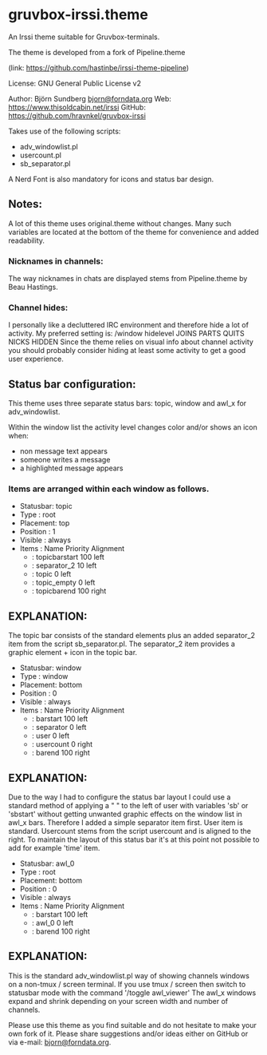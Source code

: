 # gruvbox-irssi.theme

An Irssi theme suitable for Gruvbox-terminals.

The theme is developed from a fork of Pipeline.theme

(link: https://github.com/hastinbe/irssi-theme-pipeline)

  License: GNU General Public License v2

  Author: Björn Sundberg <bjorn@forndata.org>
  Web: https://www.thisoldcabin.net/irssi
  GitHub: https://github.com/hravnkel/gruvbox-irssi

Takes use of the following scripts: 
   - adv_windowlist.pl
   - usercount.pl
   - sb_separator.pl

A Nerd Font is also mandatory for icons and status bar design. 

## Notes: 
A lot of this theme uses original.theme without changes. Many such variables are located at the bottom of the theme for convenience and added readability. 

### Nicknames in channels: 
The way nicknames in chats are displayed stems from Pipeline.theme by Beau Hastings. 

### Channel hides: 
I personally like a decluttered IRC environment and therefore hide a lot of activity. My preferred setting is: 
  /window hidelevel JOINS PARTS QUITS NICKS HIDDEN
Since the theme relies on visual info about channel activity you should probably consider hiding at least some activity to get a good user experience. 

## Status bar configuration: 
This theme uses three separate status bars: topic, window and awl_x for adv_windowlist.

Within the window list the activity level changes color and/or shows an icon when: 
  - non message text appears
  - someone writes a message
  - a highlighted message appears

### Items are arranged within each window as follows. 

- Statusbar: topic
- Type	   : root  
- Placement: top
- Position : 1
- Visible  : always
- Items    : Name                                Priority  Alignment
  - : topicbarstart                       100       left
  - : separator_2                         10        left
  - : topic                               0         left
  - : topic_empty                         0         left
  - : topicbarend                         100       right

## EXPLANATION: 
The topic bar consists of the standard elements plus an added separator_2 item from the script sb_separator.pl. 
The separator_2 item provides a graphic element + icon in the topic bar. 

- Statusbar: window
- Type     : window
- Placement: bottom
- Position : 0
- Visible  : always
- Items    : Name                                Priority  Alignment
  - : barstart                            100       left
  - : separator                           0         left
  - : user                                0         left
  - : usercount                           0         right
  - : barend                              100       right

## EXPLANATION: 
Due to the way I had to configure the status bar layout I could use a standard method of applying a " " to the left of user with variables 'sb' or 'sbstart' without getting unwanted graphic effects on the window list in awl_x bars. Therefore I added a simple separator item first. 
User item is standard. Usercount stems from the script usercount and is aligned to the right. 
To maintain the layout of this status bar it's at this point not possible to add for example 'time' item. 

- Statusbar: awl_0
- Type     : root
- Placement: bottom
- Position : 0
- Visible  : always
- Items    : Name                                Priority  Alignment
  - : barstart                            100       left
  - : awl_0                               0         left
  - : barend                              100       right

## EXPLANATION: 
This is the standard adv_windowlist.pl way of showing channels windows on a non-tmux / screen terminal. If you use tmux / screen then switch to statusbar mode with the command '/toggle awl_viewer'
The awl_x windows expand and shrink depending on your screen width and number of channels.


Please use this theme as you find suitable and do not hesitate to make your own fork of it. Please share suggestions and/or ideas either on GitHub or via e-mail: bjorn@forndata.org.
